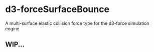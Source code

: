 # d3-forceSurfaceBounce
A multi-surface elastic collision force type for the d3-force simulation engine

## WIP...
